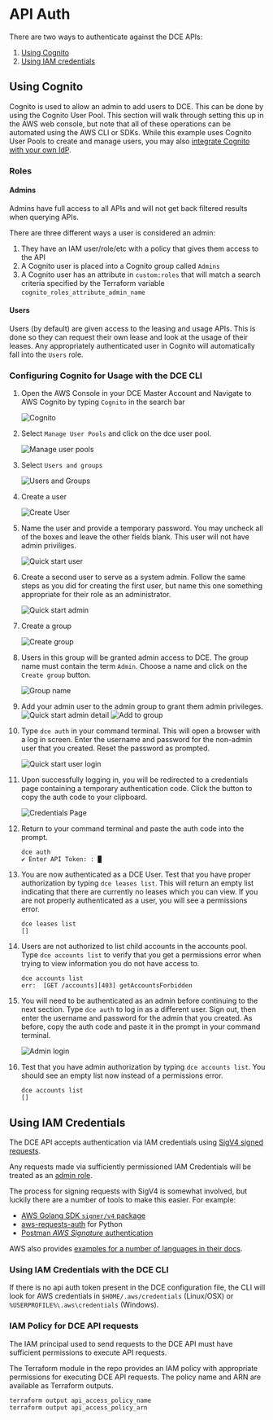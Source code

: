 # API Auth

There are two ways to authenticate against the DCE APIs:

1. [Using Cognito](#using-cognito)
1. [Using IAM credentials](#using-iam-credentials)

## Using Cognito

Cognito is used to allow an admin to add users to DCE.  This can be done by using the Cognito User Pool.  This section will walk through setting this 
up in the AWS web console, but note that all of these operations can be automated using the AWS CLI or SDKs. While
this example uses Cognito User Pools to create and manage users, you may also [integrate Cognito with your own IdP](https://docs.aws.amazon.com/cognito/latest/developerguide/cognito-user-pools-identity-provider.html).

### Roles

#### Admins

Admins have full access to all APIs and will not get back filtered results when querying APIs.

There are three different ways a user is considered an admin:

1. They have an IAM user/role/etc with a policy that gives them access to the API
1. A Cognito user is placed into a Cognito group called `Admins`
1. A Cognito user has an attribute in `custom:roles` that will match a search criteria specified by the Terraform variable `cognito_roles_attribute_admin_name`

#### Users

Users (by default) are given access to the leasing and usage APIs.  This is done so they can request their own lease and look at the usage of their leases.  Any appropriately authenticated user in Cognito will automatically fall into the `Users` role.

### Configuring Cognito for Usage with the DCE CLI

1. Open the AWS Console in your DCE Master Account and Navigate to AWS Cognito by typing `Cognito` in the search bar

    ![Cognito](./img/cognito.png)

1. Select `Manage User Pools` and click on the dce user pool.

    ![Manage user pools](./img/manageuserpools.png)

1. Select `Users and groups`

    ![Users and Groups](./img/usersandgroups.png)

1. Create a user

    ![Create User](./img/createuser.png)

1. Name the user and provide a temporary password. You may uncheck all of the boxes and leave the other fields blank. This user will not have admin priviliges.

    ![Quick start user](./img/quickstartuser.png)

1. Create a second user to serve as a system admin. Follow the same steps as you did for creating the first user, but name this one something appropriate for their role as an administrator.

    ![Quick start admin](./img/quickstartadmin.png)

1. Create a group

    ![Create group](./img/creategroup.png)

1. Users in this group will be granted admin access to DCE. The group name must contain the term `Admin`. Choose a name and click on the `Create group` button.

    ![Group name](./img/groupname.png)

1. Add your admin user to the admin group to grant them admin privileges.
    ![Quick start admin detail](./img/quickstartadmindetail.png)
    ![Add to group](./img/addtogroup.png)

1. Type `dce auth` in your command terminal. This will open a browser with a log in screen. Enter the username and password for the non-admin user that you created. Reset the password as prompted.

    ![Quick start user login](./img/quickstartuserlogin.png)

1. Upon successfully logging in, you will be redirected to a credentials page containing a temporary authentication code. Click the button to copy the auth code to your clipboard.

    ![Credentials Page](./img/credspage.png)

1. Return to your command terminal and paste the auth code into the prompt.

    ```
    dce auth
    ✔ Enter API Token: : █
    ```

1. You are now authenticated as a DCE User. Test that you have proper authorization by typing `dce leases list`.
This will return an empty list indicating that there are currently no leases which you can view.
If you are not properly authenticated as a user, you will see a permissions error.

    ```
    dce leases list
    []
    ```

1. Users are not authorized to list child accounts in the accounts pool. Type `dce accounts list` to verify that you get a permissions error when trying to
view information you do not have access to.

    ```
    dce accounts list
    err:  [GET /accounts][403] getAccountsForbidden
    ```

1. You will need to be authenticated as an admin before continuing to the next section. Type `dce auth` to log in as a different user. Sign out, then enter the username
and password for the admin that you created. As before, copy the auth code and paste it in the prompt in your command terminal.

    ![Admin login](./quickstartadminlogin.png)

1. Test that you have admin authorization by typing `dce accounts list`. You should see an empty list now instead of a permissions error.

    ```
    dce accounts list
    []
    ```

## Using IAM Credentials


The DCE API accepts authentication via IAM credentials using [SigV4 signed requests](https://docs.aws.amazon.com/general/latest/gr/sigv4_signing.html).

Any requests made via sufficiently permissioned IAM Credentials will be treated as an [admin role](#admins).

The process for signing requests with SigV4 is somewhat involved, but luckily there are a number of tools to make this easier. For example:

- [AWS Golang SDK `signer/v4` package](https://docs.aws.amazon.com/sdk-for-go/api/aws/signer/v4/)
- [aws-requests-auth](https://github.com/DavidMuller/aws-requests-auth) for Python
- [Postman _AWS Signature_ authentication](https://docs.aws.amazon.com/apigateway/latest/developerguide/how-to-use-postman-to-call-api.html)

AWS also provides [examples for a number of languages in their docs](https://docs.aws.amazon.com/general/latest/gr/signature-v4-examples.html).

### Using IAM Credentials with the DCE CLI

If there is no api auth token present in the DCE configuration file, the CLI will look for AWS credentials in `$HOME/.aws/credentials` (Linux/OSX) or `%USERPROFILE%\.aws\credentials` (Windows).

### IAM Policy for DCE API requests

The IAM principal used to send requests to the DCE API must have sufficient permissions to execute API requests.

The Terraform module in the repo provides an IAM policy with appropriate permissions for executing DCE API requests. The policy name and ARN are available as Terraform outputs.

```
terraform output api_access_policy_name
terraform output api_access_policy_arn
```